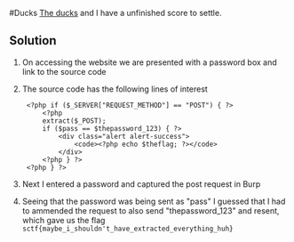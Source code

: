 #Ducks
[The ducks](http://ducks.sctf.michaelz.xyz/) and I have a unfinished score to settle.

## Solution
1. On accessing the website we are presented with a password box and link to the source code

2. The source code has the following lines of interest

   ```
    <?php if ($_SERVER["REQUEST_METHOD"] == "POST") { ?>
        <?php
        extract($_POST);
        if ($pass == $thepassword_123) { ?>
            <div class="alert alert-success">
                <code><?php echo $theflag; ?></code>
            </div>
        <?php } ?>
    <?php } ?>
    ```

3. Next I entered a password and captured the post request in Burp

4. Seeing that the password was being sent as "pass" I guessed that I had to ammended the request to also send "thepassword_123" and resent, which gave us the flag `sctf{maybe_i_shouldn't_have_extracted_everything_huh}`

